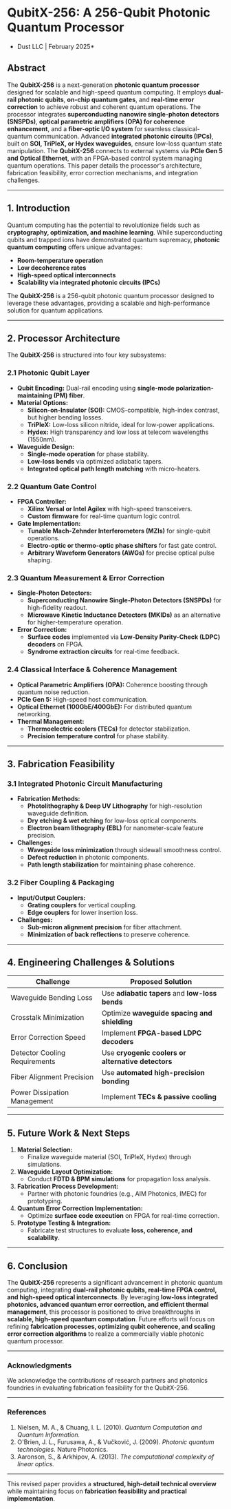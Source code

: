 # **QubitX-256: A 256-Qubit Photonic Quantum Processor**  
* Dust LLC | February 2025*  

## **Abstract**  
The **QubitX-256** is a next-generation **photonic quantum processor** designed for scalable and high-speed quantum computing. It employs **dual-rail photonic qubits**, **on-chip quantum gates**, and **real-time error correction** to achieve robust and coherent quantum operations. The processor integrates **superconducting nanowire single-photon detectors (SNSPDs)**, **optical parametric amplifiers (OPA) for coherence enhancement**, and a **fiber-optic I/O system** for seamless classical-quantum communication. Advanced **integrated photonic circuits (IPCs)**, built on **SOI, TriPleX, or Hydex waveguides**, ensure low-loss quantum state manipulation. The **QubitX-256** connects to external systems via **PCIe Gen 5 and Optical Ethernet**, with an FPGA-based control system managing quantum operations. This paper details the processor's architecture, fabrication feasibility, error correction mechanisms, and integration challenges.  

---

## **1. Introduction**  
Quantum computing has the potential to revolutionize fields such as **cryptography, optimization, and machine learning**. While superconducting qubits and trapped ions have demonstrated quantum supremacy, **photonic quantum computing** offers unique advantages:  
- **Room-temperature operation**  
- **Low decoherence rates**  
- **High-speed optical interconnects**  
- **Scalability via integrated photonic circuits (IPCs)**  

The **QubitX-256** is a 256-qubit photonic quantum processor designed to leverage these advantages, providing a scalable and high-performance solution for quantum applications.  

---

## **2. Processor Architecture**  

The **QubitX-256** is structured into four key subsystems:  

### **2.1 Photonic Qubit Layer**  
- **Qubit Encoding:** Dual-rail encoding using **single-mode polarization-maintaining (PM) fiber**.  
- **Material Options:**  
  - **Silicon-on-Insulator (SOI):** CMOS-compatible, high-index contrast, but higher bending losses.  
  - **TriPleX:** Low-loss silicon nitride, ideal for low-power applications.  
  - **Hydex:** High transparency and low loss at telecom wavelengths (1550nm).  
- **Waveguide Design:**  
  - **Single-mode operation** for phase stability.  
  - **Low-loss bends** via optimized adiabatic tapers.  
  - **Integrated optical path length matching** with micro-heaters.  

### **2.2 Quantum Gate Control**  
- **FPGA Controller:**  
  - **Xilinx Versal or Intel Agilex** with high-speed transceivers.  
  - **Custom firmware** for real-time quantum logic control.  
- **Gate Implementation:**  
  - **Tunable Mach-Zehnder Interferometers (MZIs)** for single-qubit operations.  
  - **Electro-optic or thermo-optic phase shifters** for fast gate control.  
  - **Arbitrary Waveform Generators (AWGs)** for precise optical pulse shaping.  

### **2.3 Quantum Measurement & Error Correction**  
- **Single-Photon Detectors:**  
  - **Superconducting Nanowire Single-Photon Detectors (SNSPDs)** for high-fidelity readout.  
  - **Microwave Kinetic Inductance Detectors (MKIDs)** as an alternative for higher-temperature operation.  
- **Error Correction:**  
  - **Surface codes** implemented via **Low-Density Parity-Check (LDPC) decoders** on FPGA.  
  - **Syndrome extraction circuits** for real-time feedback.  

### **2.4 Classical Interface & Coherence Management**  
- **Optical Parametric Amplifiers (OPA):** Coherence boosting through quantum noise reduction.  
- **PCIe Gen 5:** High-speed host communication.  
- **Optical Ethernet (100GbE/400GbE):** For distributed quantum networking.  
- **Thermal Management:**  
  - **Thermoelectric coolers (TECs)** for detector stabilization.  
  - **Precision temperature control** for phase stability.  

---

## **3. Fabrication Feasibility**  

### **3.1 Integrated Photonic Circuit Manufacturing**  
- **Fabrication Methods:**  
  - **Photolithography & Deep UV Lithography** for high-resolution waveguide definition.  
  - **Dry etching & wet etching** for low-loss optical components.  
  - **Electron beam lithography (EBL)** for nanometer-scale feature precision.  
- **Challenges:**  
  - **Waveguide loss minimization** through sidewall smoothness control.  
  - **Defect reduction** in photonic components.  
  - **Path length stabilization** for maintaining phase coherence.  

### **3.2 Fiber Coupling & Packaging**  
- **Input/Output Couplers:**  
  - **Grating couplers** for vertical coupling.  
  - **Edge couplers** for lower insertion loss.  
- **Challenges:**  
  - **Sub-micron alignment precision** for fiber attachment.  
  - **Minimization of back reflections** to preserve coherence.  

---

## **4. Engineering Challenges & Solutions**  

| **Challenge**                 | **Proposed Solution**  
|--------------------------------|------------------------------------------------------|  
| Waveguide Bending Loss         | Use **adiabatic tapers** and **low-loss bends**     |  
| Crosstalk Minimization         | Optimize **waveguide spacing and shielding**       |  
| Error Correction Speed         | Implement **FPGA-based LDPC decoders**             |  
| Detector Cooling Requirements  | Use **cryogenic coolers or alternative detectors** |  
| Fiber Alignment Precision      | Use **automated high-precision bonding**          |  
| Power Dissipation Management   | Implement **TECs & passive cooling**               |  

---

## **5. Future Work & Next Steps**  

1. **Material Selection:**  
   - Finalize waveguide material (SOI, TriPleX, Hydex) through simulations.  
2. **Waveguide Layout Optimization:**  
   - Conduct **FDTD & BPM simulations** for propagation loss analysis.  
3. **Fabrication Process Development:**  
   - Partner with photonic foundries (e.g., AIM Photonics, IMEC) for prototyping.  
4. **Quantum Error Correction Implementation:**  
   - Optimize **surface code execution** on FPGA for real-time correction.  
5. **Prototype Testing & Integration:**  
   - Fabricate test structures to evaluate **loss, coherence, and scalability**.  

---

## **6. Conclusion**  
The **QubitX-256** represents a significant advancement in photonic quantum computing, integrating **dual-rail photonic qubits, real-time FPGA control, and high-speed optical interconnects**. By leveraging **low-loss integrated photonics, advanced quantum error correction, and efficient thermal management**, this processor is positioned to drive breakthroughs in **scalable, high-speed quantum computation**. Future efforts will focus on refining **fabrication processes, optimizing qubit coherence, and scaling error correction algorithms** to realize a commercially viable photonic quantum processor.  

---

### **Acknowledgments**  
We acknowledge the contributions of research partners and photonics foundries in evaluating fabrication feasibility for the QubitX-256.  

---

### **References**  
1. Nielsen, M. A., & Chuang, I. L. (2010). *Quantum Computation and Quantum Information.*  
2. O'Brien, J. L., Furusawa, A., & Vučković, J. (2009). *Photonic quantum technologies.* Nature Photonics.  
3. Aaronson, S., & Arkhipov, A. (2013). *The computational complexity of linear optics.*  

---

This revised paper provides a **structured, high-detail technical overview** while maintaining focus on **fabrication feasibility and practical implementation**.
